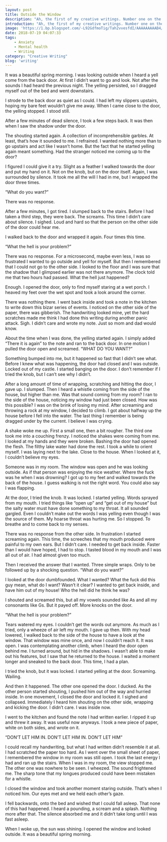 ```yaml
---
layout: post
title: Outside the Window
description: "Ah, the first of my creative writings. Number one on the list I follow is _Outside the Window_. I started with the following picture. Why? Because I googled for it on the 16th of July and it was picture 16 that I found. Nothing more to it. Anyway, here’s the story."
introduction: "Ah, the first of my creative writings. Number one on the list I follow is _Outside the Window_. I started with the following picture. Why? Because I googled for it on the 16th of July and it was picture 16 that I found. Nothing more to it. Anyway, here’s the story."
image: 'https://1.bp.blogspot.com/-L92GdfmoTig/Tah2vvesfdI/AAAAAAAAAB4/tAMnNW2pakY/s1600/Window.jpg'
date: 2018-07-19 04:07:33
tags:
    - Anxiety
    - Mental health
    - Writing
category: "Creative Writing"
blog: 'writing'
---
```



  It was a beautiful spring morning. I was looking outside when I heard a yell come from the back door. At first I didn’t want to go and look. Not after the sounds I had heard the previous night. The yelling persisted, so I dragged myself out of the bed and went downstairs.





  I strode to the back door as quiet as I could. I had left my slippers upstairs, hoping my bare feet wouldn’t give me away. When I came close to the door, the yelling stopped. I stood still.



  After a few minutes of dead silence, I took a few steps back. It was then when I saw the shadow under the door. 



  The shouting started again. A collection of incomprehensible garbles. At least, that’s how it sounded to me. I refrained. I wanted nothing more than to go upstairs and act like I wasn’t home. But the fact that he started yelling again meant something. Had the stranger noticed me coming up to the door?



  I figured I could give it a try. Slight as a feather I walked towards the door and put my hand on it. Not on the knob, but on the door itself. Again, I was surrounded by silence. It took me all the will I had in me, but I wrapped the door three times. 



  “What do you want?”



  There was no response.



  After a few minutes, I got tired. I slumped back to the stairs. Before I had taken a third step, they were back. The screams. This time I didn’t care about silence. I sighed. Loud and hard so that the person on the other side of the door could hear me. 



  I walked back to the door and wrapped it again. Four times this time. 



  “What the hell is your problem?”



  There was no response. For a microsecond, maybe even less, I was so frustrated I wanted to go outside and yell for myself. But then I remembered that I could not go to the other side. I looked to the floor and I was sure that the shadow that I glimpsed earlier was not there anymore. The clock told me that two hours had passed. What the hell just happened?



  Enough. I opened the door, only to find myself staring at a wet porch. I heaved my feet over the wet spot and took a look around the corner. 



  There was nothing there. I went back inside and took a note in the kitchen to write down this bizar series of events. I noticed on the other side of the paper, there was gibberish. The handwriting looked mine, yet the hard scratches made me think I had done this writing during another panic attack. Sigh. I didn’t care and wrote my note. Just so mom and dad would know.



  About the time when I was done, the yelling started again. I simply added “There it is again” to the note and ran to the back door. In one motion I pulled the door open and screamed. “WHAT DO YOU WANT?”



  Something bumped into me, but it happened so fast that I didn’t see what. Before I knew what was happening, the door had closed and I was outside. Locked out of my castle. I started banging on the door. I don’t remember if I tried the knob, but I can’t see why I didn’t. 



  After a long amount of time of wrapping, scratching and hitting the door, I gave up. I slumped. Then I heard a whistle coming from the side of the house, but higher than me. Was that sound coming from my room? I ran to the side of the house, noticing my window had just been closed. How was this possible? I was on the brink of losing my mind. After screaming and throwing a rock at my window, I decided to climb. I got about halfway up the house before I fell into the water. The last thing I remember is being dragged under by the current. I believe I was crying.



  A shake woke me up. First a small one, then a bit rougher. The third one took me into a couching frenzy. I noticed the shakes were coming from me. I looked at my hands and they were broken. Bashing the door had opened the flesh. The filthy lake water had done the rest. I took a while to orient myself. I was laying next to the lake. Close to the house. When I looked at it, I couldn’t believe my eyes.



  Someone was in my room. The window was open and he was looking outside. As if that person was enjoying the nice weather. Where the fuck was he when I was drowning? I got up to my feet and walked towards the back of the house. I guess walking is not the right word. You could also say I was flapping.



  At the door, I tried the knob. It was locked. I started yelling. Words sprayed from my mouth. I tried things like “open up” and “get out of my house” but the salty water must have done something to my throat. It all sounded gargled. Even I couldn’t make out the words I was yelling even though I was the source of them. My hoarse throat was hurting me. So I stopped. To breathe and to come back to my senses. 



  There was no response from the other side. In frustration I started screaming again. This time, the screeches that my mouth produced were painful to my own ears. But I didn’t care. I needed to get back inside. Faster than I would have hoped, I had to stop. I tasted blood in my mouth and I was all out of air. I had almost given too much. 



  Then I received the answer that I wanted. Three simple wraps. Only to be followed up by a shocking question. “What do you want?” 



  I looked at the door dumbfounded. What I wanted? What the fuck did this guy mean, what do I want? Wasn’t it clear? I wanted to get back inside, and have him out of my house! Who the hell did he think he was? 



  I shouted and screamed this, but all my vowels sounded like As and all my consonants like Gs. But it payed off. More knocks on the door.



  “What the hell is your problem?”



  Tears watered my eyes. I couldn’t get the words out anymore. As much as I tried, only a wheeze of air left my mouth. I gave up then. With my head lowered, I walked back to the side of the house to have a look at the window. That window was mine once, and now I couldn’t reach it. It was open. I was contemplating another climb, when I heard the door open behind me. I turned around, but hid in the shadows. I wasn’t able to make out his features, but I saw that he returned to the house. I waited a moment longer and sneaked to the back door. This time, I had a plan.



  I tried the knob, but it was locked. I started yelling at the door. Screaming. Wailing. 



  And then it happened. The other one opened the door. I ducked. As the other person started shouting, I pushed him out of the way and hurried inside. In one movement, I closed the door and locked it. I sighed and collapsed. Immediately I heard him shouting on the other side, wrapping and kicking the door. I didn&#8217;t care. I was inside now.



  I went to the kitchen and found the note I had written earlier. I ripped it up and threw it away. It was useful now anyways. I took a new piece of paper, white on both sides, and wrote on it.



  “DON’T LET HIM IN. DON’T LET HIM IN. DON’T LET HIM”



  I could recall my handwriting, but what I had written didn&#8217;t resemble it at all. I had scratched the paper too hard. As I went over the small sheet of paper, I remembered the window in my room was still open. I took the last energy I had and ran up the stairs. When I was in my room, the view stopped me. The other one was nowhere to be seen. I wheezed. The sound frightened me. The sharp tone that my longues produced could have been mistaken for a whistle.



  I closed the window and took another moment staring outside. That’s when I noticed him. Our eyes met and we held each other&#8217;s gaze. 



  I fell backwards, onto the bed and wished that I could fall asleep. That none of this had happened. I heard a pounding, a scream and a splash. Nothing more after that. The silence absorbed me and it didn&#8217;t take long until I was fast asleep.



  When I woke up, the sun was shining. I opened the window and looked outside. It was a beautiful spring morning.
